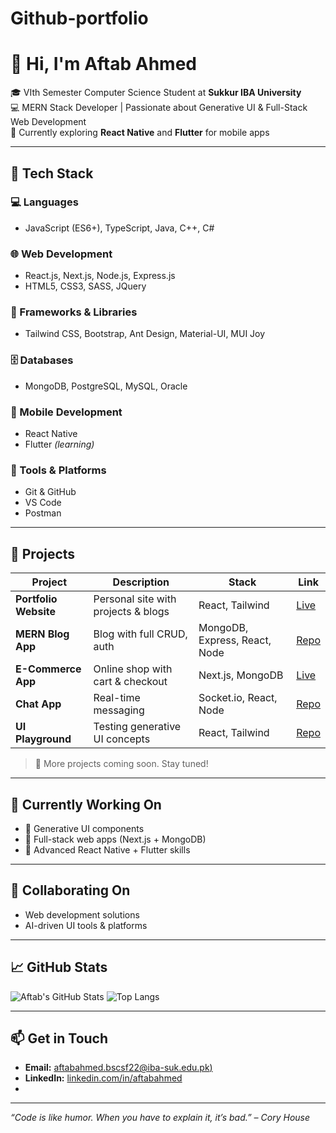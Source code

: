 # Github-portfolio
# 👋 Hi, I'm Aftab Ahmed

🎓 VIth Semester Computer Science Student at **Sukkur IBA University**  
💻 MERN Stack Developer | Passionate about Generative UI & Full-Stack Web Development  
📱 Currently exploring **React Native** and **Flutter** for mobile apps

---

## 🧠 Tech Stack

### 💻 Languages
- JavaScript (ES6+), TypeScript, Java, C++, C#

### 🌐 Web Development
- React.js, Next.js, Node.js, Express.js
- HTML5, CSS3, SASS, JQuery

### 🎨 Frameworks & Libraries
- Tailwind CSS, Bootstrap, Ant Design, Material-UI, MUI Joy

### 🗄️ Databases
- MongoDB, PostgreSQL, MySQL, Oracle

### 📱 Mobile Development
- React Native
- Flutter *(learning)*

### 🧰 Tools & Platforms
- Git & GitHub
- VS Code
- Postman

---

## 🚀 Projects

| Project | Description | Stack | Link |
|--------|-------------|-------|------|
| **Portfolio Website** | Personal site with projects & blogs | React, Tailwind | [Live](#) |
| **MERN Blog App** | Blog with full CRUD, auth | MongoDB, Express, React, Node | [Repo](#) |
| **E-Commerce App** | Online shop with cart & checkout | Next.js, MongoDB | [Live](#) |
| **Chat App** | Real-time messaging | Socket.io, React, Node | [Repo](#) |
| **UI Playground** | Testing generative UI concepts | React, Tailwind | [Repo](#) |

> 📌 More projects coming soon. Stay tuned!

---

## 🌱 Currently Working On
- 🧠 Generative UI components
- 🔄 Full-stack web apps (Next.js + MongoDB)
- 📱 Advanced React Native + Flutter skills

---

## 🤝 Collaborating On
- Web development solutions
- AI-driven UI tools & platforms

---

## 📈 GitHub Stats

![Aftab's GitHub Stats](https://github-readme-stats.vercel.app/api?username=AftabAhmed&show_icons=true&theme=radical)
![Top Langs](https://github-readme-stats.vercel.app/api/top-langs/?username=AftabAhmed&layout=compact&theme=radical)

---

## 📫 Get in Touch

- **Email:** [aftabahmed.bscsf22@iba-suk.edu.pk)](mailto:aftabahmed.bscsf22@iba-suk.edu.pk)  
- **LinkedIn:** [linkedin.com/in/aftabahmed](#)  
- 

---

*“Code is like humor. When you have to explain it, it’s bad.” – Cory House*
